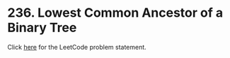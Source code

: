 # 236. Lowest Common Ancestor of a Binary Tree

Click [here](https://leetcode.com/problems/lowest-common-ancestor-of-a-binary-tree/description/)
for the LeetCode problem statement.
